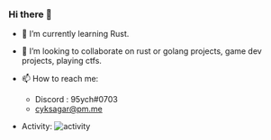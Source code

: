 ### Hi there 👋
- 🌱 I’m currently learning Rust.
- 👯 I’m looking to collaborate on rust or golang projects, game dev projects, playing ctfs.
- 📫 How to reach me: 
   + Discord : 95ych#0703
   + cyksagar@pm.me

- Activity:
  ![activity](https://wakatime.com/share/@95ych/9aa78492-23d0-4d1d-857f-0728e7d808b0.png)            
<!--
**95ych/95ych** is a ✨ _special_ ✨ repository because its `README.md` (this file) appears on your GitHub profile.

Here are some ideas to get you started:

- 🔭 I’m currently working on ...
- 🌱 I’m currently learning ...
- 👯 I’m looking to collaborate on ...
- 🤔 I’m looking for help with ...
- 💬 Ask me about ...
- 📫 How to reach me: ...
- 😄 Pronouns: ...
- ⚡ Fun fact: ...
-->
